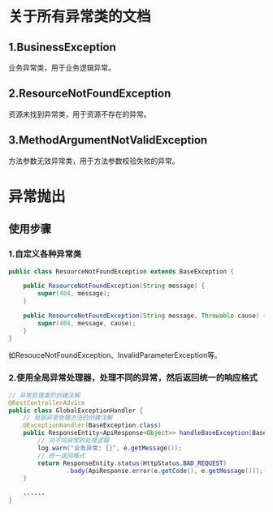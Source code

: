 # 关于所有异常类的文档

## 1.BusinessException

业务异常类，用于业务逻辑异常。

## 2.ResourceNotFoundException

资源未找到异常类，用于资源不存在的异常。

## 3.MethodArgumentNotValidException

方法参数无效异常类，用于方法参数校验失败的异常。


# 异常抛出

## 使用步骤

### 1.自定义各种异常类

```java
public class ResourceNotFoundException extends BaseException {

    public ResourceNotFoundException(String message) {
        super(404, message);
    }

    public ResourceNotFoundException(String message, Throwable cause) {
        super(404, message, cause);
    }
}
```
如ResouceNotFoundException、InvalidParameterException等。

### 2.使用全局异常处理器，处理不同的异常，然后返回统一的响应格式

```java
// 异常处理类的创建注解
@RestControllerAdvice
public class GlobalExceptionHandler {
    // 局部异常处理方法的创建注解
    @ExceptionHandler(BaseException.class)
    public ResponseEntity<ApiResponse<Object>> handleBaseException(BaseException e) {
        // 对不同异常的处理逻辑
        log.warn("业务异常: {}", e.getMessage());
        // 统一返回格式
        return ResponseEntity.status(HttpStatus.BAD_REQUEST)
                .body(ApiResponse.error(e.getCode(), e.getMessage()));
    }

    ......
}
```